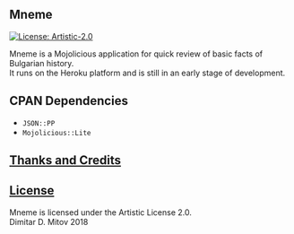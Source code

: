Mneme
--------------------------------------------------------------------------------
[![License: Artistic-2.0](https://img.shields.io/badge/License-Artistic%202.0-0298c3.svg)](./LICENSE.md)

Mneme is a Mojolicious application for quick review of basic facts of Bulgarian history.  
It runs on the Heroku platform and is still in an early stage of development.  

## CPAN Dependencies
* ``JSON::PP``  
* ``Mojolicious::Lite``  

## [Thanks and Credits](./CREDITS.md)

## [License](./LICENSE.md)
Mneme is licensed under the Artistic License 2.0.  
Dimitar D. Mitov 2018  

